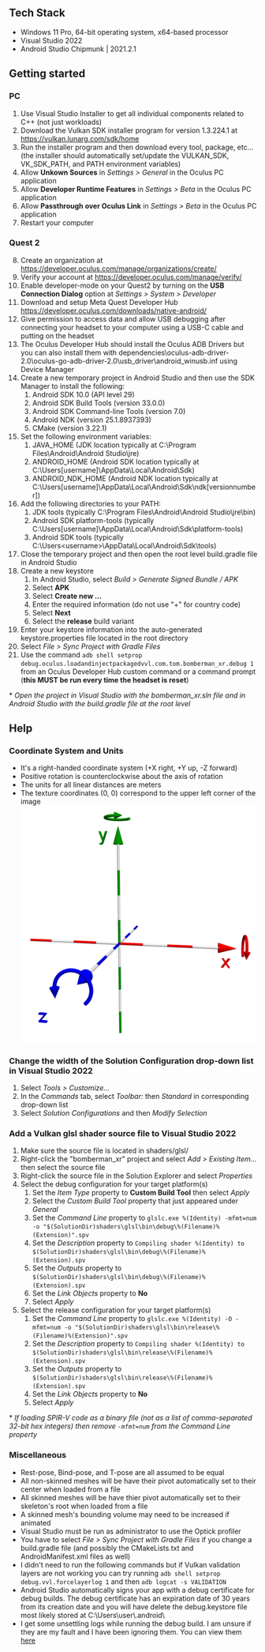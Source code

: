 ## Tech Stack
* Windows 11 Pro, 64-bit operating system, x64-based processor
* Visual Studio 2022
* Android Studio Chipmunk | 2021.2.1

## Getting started
### PC
1. Use Visual Studio Installer to get all individual components related to C++ (not just workloads)
2. Download the Vulkan SDK installer program for version 1.3.224.1 at https://vulkan.lunarg.com/sdk/home
3. Run the installer program and then download every tool, package, etc... (the installer should automatically set/update the VULKAN_SDK, VK_SDK_PATH, and PATH environment variables)
4. Allow **Unkown Sources** in *Settings > General* in the Oculus PC application
5. Allow **Developer Runtime Features** in *Settings > Beta* in the Oculus PC application
6. Allow **Passthrough over Oculus Link** in *Settings > Beta* in the Oculus PC application
7. Restart your computer
### Quest 2
8. Create an organization at https://developer.oculus.com/manage/organizations/create/
9. Verify your account at https://developer.oculus.com/manage/verify/
10. Enable developer-mode on your Quest2 by turning on the **USB Connection Dialog** option at *Settings > System > Developer*
11. Download and setup Meta Quest Developer Hub https://developer.oculus.com/downloads/native-android/
12. Give permission to access data and allow USB debugging after connecting your headset to your computer using a USB-C cable and putting on the headset
13. The Oculus Developer Hub should install the Oculus ADB Drivers but you can also install them with dependencies\oculus-adb-driver-2.0\oculus-go-adb-driver-2.0\usb_driver\android_winusb.inf using Device Manager
14. Create a new temporary project in Android Studio and then use the SDK Manager to install the following:
    1. Android SDK 10.0 (API level 29)
    2. Android SDK Build Tools (version 33.0.0)
    3. Android SDK Command-line Tools (version 7.0)
    4. Android NDK (version 25.1.8937393)
    5. CMake (version 3.22.1)
15. Set the following environment variables:
    1. JAVA_HOME (JDK location typically at C:\Program Files\Android\Android Studio\jre)
    2. ANDROID_HOME (Android SDK location typically at C:\Users\[username]\AppData\Local\Android\Sdk)
    3. ANDROID_NDK_HOME (Android NDK location typically at C:\Users\[username]\AppData\Local\Android\Sdk\ndk\[versionnumber])
16. Add the following directories to your PATH:
    1. JDK tools (typically C:\Program Files\Android\Android Studio\jre\bin)
    2. Android SDK platform-tools (typically C:\Users\[username]\AppData\Local\Android\Sdk\platform-tools)
    3. Android SDK tools (typically C:\Users\<username>\AppData\Local\Android\Sdk\tools)
17. Close the temporary project and then open the root level build.gradle file in Android Studio
18. Create a new keystore
    1. In Android Studio, select *Build > Generate Signed Bundle / APK*
    2. Select **APK**
    4. Select **Create new ...**
    5. Enter the required information (do not use "+" for country code)
    6. Select **Next**
    7. Select the **release** build variant
19. Enter your keystore information into the auto-generated keystore.properties file located in the root directory
20. Select *File > Sync Project with Gradle Files*
21. Use the command ```adb shell setprop debug.oculus.loadandinjectpackagedvvl.com.tom.bomberman_xr.debug 1``` from an Oculus Developer Hub custom command or a command prompt (**this MUST be run every time the headset is reset**)

\* *Open the project in Visual Studio with the bomberman_xr.sln file and in Android Studio with the build.gradle file at the root level*

## Help
### Coordinate System and Units
* It's a right-handed coordinate system (+X right, +Y up, -Z forward)
* Positive rotation is counterclockwise about the axis of rotation
* The units for all linear distances are meters
* The texture coordinates (0, 0) correspond to the upper left corner of the image
![Alt text](help/coordinate_system.png?raw=true "Coordinate System")

### Change the width of the Solution Configuration drop-down list in Visual Studio 2022
1. Select *Tools > Customize...*
2. In the *Commands* tab, select *Toolbar:* then *Standard* in corresponding drop-down list
3. Select *Solution Configurations* and then *Modify Selection*

### Add a Vulkan glsl shader source file to Visual Studio 2022
1. Make sure the source file is located in shaders/glsl/
2. Right-click the "bomberman_xr" project and select *Add > Existing Item...* then select the source file
3. Right-click the source file in the Solution Explorer and select *Properties*
4. Select the debug configuration for your target platform(s)
    1. Set the *Item Type* property to **Custom Build Tool** then select *Apply*
    2. Select the *Custom Build Tool* property that just appeared under *General*
    3. Set the *Command Line* property to ```glslc.exe %(Identity) -mfmt=num -o "$(SolutionDir)shaders\glsl\bin\debug\%(Filename)%(Extension)".spv```
    4. Set the *Description* property to ```Compiling shader %(Identity) to $(SolutionDir)shaders\glsl\bin\debug\%(Filename)%(Extension).spv```
    5. Set the *Outputs* property to ```$(SolutionDir)shaders\glsl\bin\debug\%(Filename)%(Extension).spv```
    6. Set the *Link Objects* property to **No**
    7. Select *Apply*
5. Select the release configuration for your target platform(s)
    1. Set the *Command Line* property to ```glslc.exe %(Identity) -O -mfmt=num -o "$(SolutionDir)shaders\glsl\bin\release\%(Filename)%(Extension)".spv```
    2. Set the *Description* property to ```Compiling shader %(Identity) to $(SolutionDir)shaders\glsl\bin\release\%(Filename)%(Extension).spv```
    3. Set the *Outputs* property to ```$(SolutionDir)shaders\glsl\bin\release\%(Filename)%(Extension).spv```
    4. Set the *Link Objects* property to **No**
    5. Select *Apply*

\* *If loading SPIR-V code as a binary file (not as a list of comma-separated 32-bit hex integers) then remove ```-mfmt=num``` from the *Command Line* property*

### Miscellaneous
* Rest-pose, Bind-pose, and T-pose are all assumed to be equal
* All non-skinned meshes will be have their pivot automatically set to their center when loaded from a file
* All skinned meshes will be have thier pivot automatically set to their skeleton's root when loaded from a file
* A skinned mesh's bounding volume may need to be increased if animated
* Visual Studio must be run as administrator to use the Optick profiler
* You have to select *File > Sync Project with Gradle Files* if you change a build.gradle file (and possibly the CMakeLists.txt and AndroidManifest.xml files as well)
* I didn't need to run the following commands but if Vulkan validation layers are not working you can try running ```adb shell setprop debug.vvl.forcelayerlog 1``` and then ```adb logcat -s VALIDATION```
* Android Studio automatically signs your app with a debug certificate for debug builds. The debug certificate has an expiration date of 30 years from its creation date and you will have delete the debug.keystore file most likely stored at C:\Users\user\\.android\
* I get some unsettling logs while running the debug build. I am unsure if they are my fault and I have been ignoring them. You can view them [here](https://gist.github.com/THolovacko/9eeb46806942bf5a7fca5473e7215b60)
